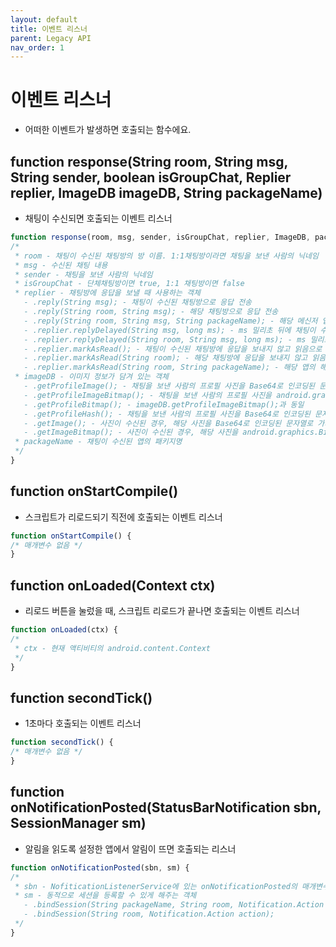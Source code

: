 ```yaml
---
layout: default
title: 이벤트 리스너
parent: Legacy API
nav_order: 1
---
```


# 이벤트 리스너

* 어떠한 이벤트가 발생하면 호출되는 함수에요.

## function response(String room, String msg, String sender, boolean isGroupChat, Replier replier, ImageDB imageDB, String packageName)
* 채팅이 수신되면 호출되는 이벤트 리스너

```javascript
function response(room, msg, sender, isGroupChat, replier, ImageDB, packageName) {
/*
 * room - 채팅이 수신된 채팅방의 방 이름. 1:1채팅방이라면 채팅을 보낸 사람의 닉네임
 * msg - 수신된 채팅 내용
 * sender - 채팅을 보낸 사람의 닉네임
 * isGroupChat - 단체채팅방이면 true, 1:1 채팅방이면 false
 * replier - 채팅방에 응답을 보낼 때 사용하는 객체
   - .reply(String msg); - 채팅이 수신된 채팅방으로 응답 전송 
   - .reply(String room, String msg); - 해당 채팅방으로 응답 전송 
   - .reply(String room, String msg, String packageName); - 해당 메신저 앱의 해당 채팅방으로 응답 전송
   - .replier.replyDelayed(String msg, long ms); - ms 밀리초 뒤에 채팅이 수신된 채팅방으로 응답 전송 
   - .replier.replyDelayed(String room, String msg, long ms); - ms 밀리초 뒤에 해당 채팅방으로 응답 전송 
   - .replier.markAsRead(); - 채팅이 수신된 채팅방에 응답을 보내지 않고 읽음으로 처리
   - .replier.markAsRead(String room); - 해당 채팅방에 응답을 보내지 않고 읽음으로 처리
   - .replier.markAsRead(String room, String packageName); - 해당 앱의 해당 채팅방에 응답을 보내지 않고 읽음으로 처리
 * imageDB - 이미지 정보가 담겨 있는 객체
   - .getProfileImage(); - 채팅을 보낸 사람의 프로필 사진을 Base64로 인코딩된 문자열로 가지고 옴
   - .getProfileImageBitmap(); - 채팅을 보낸 사람의 프로필 사진을 android.graphics.Bitmap 인스턴스로 가지고 옴
   - .getProfileBitmap(); - imageDB.getProfileImageBitmap();과 동일
   - .getProfileHash(); - 채팅을 보낸 사람의 프로필 사진을 Base64로 인코딩된 문자열에 java.lang.String.hashCode(); 메서드를 실행한 결과를 가지고 옴
   - .getImage(); - 사진이 수신된 경우, 해당 사진을 Base64로 인코딩된 문자열로 가지고 옴
   - .getImageBitmap(); - 사진이 수신된 경우, 해당 사진을 android.graphics.Bitmap 인스턴스로 가지고 옴
 * packageName - 채팅이 수신된 앱의 패키지명
 */
}
```

## function onStartCompile()
* 스크립트가 리로드되기 직전에 호출되는 이벤트 리스너

```javascript
function onStartCompile() {
/* 매개변수 없음 */
}
```

## function onLoaded(Context ctx)
* 리로드 버튼을 눌렀을 때, 스크립트 리로드가 끝나면 호출되는 이벤트 리스너

```javascript
function onLoaded(ctx) {
/*
 * ctx - 현재 액티비티의 android.content.Context
 */
}
```

## function secondTick()
* 1초마다 호출되는 이벤트 리스너

```javascript
function secondTick() {
/* 매개변수 없음 */
}
```

## function onNotificationPosted(StatusBarNotification sbn, SessionManager sm)
* 알림을 읽도록 설정한 앱에서 알림이 뜨면 호출되는 리스너

```javascript
function onNotificationPosted(sbn, sm) {
/*
 * sbn - NofiticationListenerService에 있는 onNotificationPosted의 매개변수로 넘어오는 StatusBarNotification 인스턴스
 * sm - 동적으로 세션을 등록할 수 있게 해주는 객체
   - .bindSession(String packageName, String room, Notification.Action action);
   - .bindSession(String room, Notification.Action action);
 */
}
```